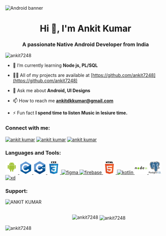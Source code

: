 <img width="1000" alt="Android banner" src="https://user-images.githubusercontent.com/101561408/223497526-b8e7af57-40db-4293-abff-785bbc29669c.png">

<h1 align="center">Hi 👋, I'm Ankit Kumar</h1>
<h3 align="center">A passionate Native Android Developer from India</h3>

<p align="left"> <img src="https://komarev.com/ghpvc/?username=ankit7248&label=Profile%20views&color=0e75b6&style=flat" alt="ankit7248" /> </p>

- 🌱 I’m currently learning **Node js, PL/SQL**

- 👨‍💻 All of my projects are available at [https://github.com/ankit7248](https://github.com/ankit7248)

- 💬 Ask me about **Android, UI Designs**

- 📫 How to reach me **ankitdkkumar@gmail.com**

- ⚡ Fun fact **I spend time to listen Music in lesiure time.**

<h3 align="left">Connect with me:</h3>
<p align="left">
<a href="https://linkedin.com/in/ankit kumar" target="blank"><img align="center" src="https://raw.githubusercontent.com/rahuldkjain/github-profile-readme-generator/master/src/images/icons/Social/linked-in-alt.svg" alt="ankit kumar" height="30" width="40" /></a>
<a href="https://fb.com/ankit kumar" target="blank"><img align="center" src="https://raw.githubusercontent.com/rahuldkjain/github-profile-readme-generator/master/src/images/icons/Social/facebook.svg" alt="ankit kumar" height="30" width="40" /></a>
<a href="https://dribbble.com/ankit kumar" target="blank"><img align="center" src="https://raw.githubusercontent.com/rahuldkjain/github-profile-readme-generator/master/src/images/icons/Social/dribbble.svg" alt="ankit kumar" height="30" width="40" /></a>
</p>

<h3 align="left">Languages and Tools:</h3>
<p align="left"> <a href="https://developer.android.com" target="_blank" rel="noreferrer"> <img src="https://raw.githubusercontent.com/devicons/devicon/master/icons/android/android-original-wordmark.svg" alt="android" width="40" height="40"/> </a> <a href="https://www.cprogramming.com/" target="_blank" rel="noreferrer"> <img src="https://raw.githubusercontent.com/devicons/devicon/master/icons/c/c-original.svg" alt="c" width="40" height="40"/> </a> <a href="https://www.w3schools.com/cpp/" target="_blank" rel="noreferrer"> <img src="https://raw.githubusercontent.com/devicons/devicon/master/icons/cplusplus/cplusplus-original.svg" alt="cplusplus" width="40" height="40"/> </a> <a href="https://www.w3schools.com/css/" target="_blank" rel="noreferrer"> <img src="https://raw.githubusercontent.com/devicons/devicon/master/icons/css3/css3-original-wordmark.svg" alt="css3" width="40" height="40"/> </a> <a href="https://www.figma.com/" target="_blank" rel="noreferrer"> <img src="https://www.vectorlogo.zone/logos/figma/figma-icon.svg" alt="figma" width="40" height="40"/> </a> <a href="https://firebase.google.com/" target="_blank" rel="noreferrer"> <img src="https://www.vectorlogo.zone/logos/firebase/firebase-icon.svg" alt="firebase" width="40" height="40"/> </a> <a href="https://www.w3.org/html/" target="_blank" rel="noreferrer"> <img src="https://raw.githubusercontent.com/devicons/devicon/master/icons/html5/html5-original-wordmark.svg" alt="html5" width="40" height="40"/> </a> <a href="https://kotlinlang.org" target="_blank" rel="noreferrer"> <img src="https://www.vectorlogo.zone/logos/kotlinlang/kotlinlang-icon.svg" alt="kotlin" width="40" height="40"/> </a> <a href="https://nodejs.org" target="_blank" rel="noreferrer"> <img src="https://raw.githubusercontent.com/devicons/devicon/master/icons/nodejs/nodejs-original-wordmark.svg" alt="nodejs" width="40" height="40"/> </a> <a href="https://www.postgresql.org" target="_blank" rel="noreferrer"> <img src="https://raw.githubusercontent.com/devicons/devicon/master/icons/postgresql/postgresql-original-wordmark.svg" alt="postgresql" width="40" height="40"/> </a> <a href="https://www.adobe.com/products/xd.html" target="_blank" rel="noreferrer"> <img src="https://cdn.worldvectorlogo.com/logos/adobe-xd.svg" alt="xd" width="40" height="40"/> </a> </p>

<h3 align="left">Support:</h3>
<p><a href="https://www.buymeacoffee.com/ANKIT KUMAR"> <img align="left" src="https://cdn.buymeacoffee.com/buttons/v2/default-yellow.png" height="50" width="210" alt="ANKIT KUMAR" /></a></p><br><br>

<p><img align="left" src="https://github-readme-stats.vercel.app/api/top-langs?username=ankit7248&show_icons=true&locale=en&layout=compact" alt="ankit7248" /></p>

<p>&nbsp;<img align="center" src="https://github-readme-stats.vercel.app/api?username=ankit7248&show_icons=true&locale=en" alt="ankit7248" /></p>

<p><img align="center" src="https://github-readme-streak-stats.herokuapp.com/?user=ankit7248&" alt="ankit7248" /></p>

